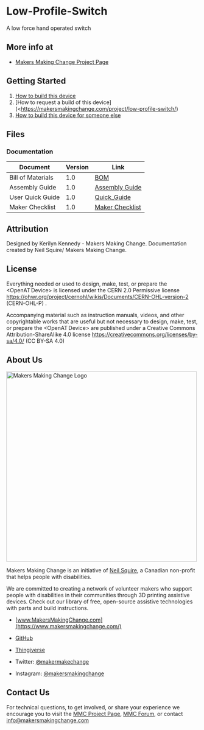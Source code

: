 # Low-Profile-Switch
A low force hand operated switch

## More info at
- [Makers Making Change Project Page]()

## Getting Started
1. [How to build this device](/Documentation/.pdf) 
2. [How to request a build of this device](<https://makersmakingchange.com/project/low-profile-switch/)
3. [How to build this device for someone else](https://makersmakingchange.com/maker-wanted/>)


## Files


### Documentation
| Document             | Version | Link                                                                                  |
|----------------------|---------|---------------------------------------------------------------------------------------|
| Bill of Materials    | 1.0     | [BOM](/Documentation/Low_Profile_Switch_BOM_V1.0.xlsx)                                     |
| Assembly Guide       | 1.0     | [Assembly Guide](/Documentation/Low_Profile_Switch_Assembly_Guide.pdf)                     |      
| User Quick Guide     | 1.0     | [Quick_Guide](/Documentation/Low_Profile_Switch_User_Guide.pdf)                            |
| Maker Checklist      | 1.0     | [Maker Checklist](/Documentation/Low_Profile_Switch_Maker_Checklist.pdf)                   |



## Attribution 

Designed by Kerilyn Kennedy - Makers Making Change.
Documentation created by Neil Squire/ Makers Making Change.
 

## License 
Everything needed or used to design, make, test, or prepare the <OpenAT Device> is licensed under the CERN 2.0 Permissive license <https://ohwr.org/project/cernohl/wikis/Documents/CERN-OHL-version-2> (CERN-OHL-P) . 

 

Accompanying material such as instruction manuals, videos, and other copyrightable works that are useful but not necessary to design, make, test, or prepare the <OpenAT Device> are published under a Creative Commons Attribution-ShareAlike 4.0 license <https://creativecommons.org/licenses/by-sa/4.0/> (CC BY-SA 4.0) 
 

 ## About Us 

<img src="https://www.makersmakingchange.com/wp-content/uploads/logo/mmc_logo.svg" width="500" alt="Makers Making Change Logo"> 

 

Makers Making Change is an initiative of [Neil Squire](https://www.neilsquire.ca/), a Canadian non-profit that helps people with disabilities. 

 

We are committed to creating a network of volunteer makers who support people with disabilities in their communities through 3D printing assistive devices. Check out our library of free, open-source assistive technologies with parts and build instructions. 

 

 - [www.MakersMakingChange.com](https://www.makersmakingchange.com/) 

 - [GitHub](https://github.com/makersmakingchange) 

 - [Thingiverse](https://www.thingiverse.com/makersmakingchange/about) 

 - Twitter: [@makermakechange](https://twitter.com/makermakechange) 

 - Instagram: [@makersmakingchange](https://www.instagram.com/makersmakingchange) 

 

## Contact Us 

 

For technical questions, to get involved, or share your experience we encourage you to visit the [MMC Project Page]( https://www.makersmakingchange.com/project), [MMC Forum](https://makersmakingchange.com/forum/), or contact info@makersmakingchange.com 





